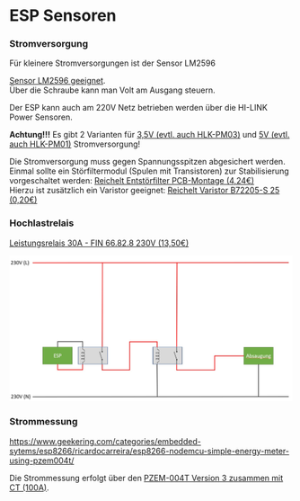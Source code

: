 # ESP Sensoren

### Stromversorgung

Für kleinere Stromversorgungen ist der Sensor LM2596 

<a href="https://www.amazon.de/dp/B0823P6PW6" target="_blank">Sensor LM2596 geeignet</a>.  
Über die Schraube kann man Volt am Ausgang steuern.

Der ESP kann auch am 220V Netz betrieben werden über die HI-LINK Power Sensoren.  

__Achtung!!!__ Es gibt 2 Varianten für <a href="https://www.amazon.de/dp/B07V9JFTSQ/" target="_blank">3,5V (evtl. auch HLK-PM03)</a> und <a href="https://www.amazon.de/dp/B07V7GHK51/" target="_blank">5V (evtl. auch HLK-PM01)</a> Stromversorgung!

Die Stromversorgung muss gegen Spannungsspitzen abgesichert werden.  
Einmal sollte ein Störfiltermodul (Spulen mit Transistoren) zur Stabilisierung vorgeschaltet werden: <a href="https://www.reichelt.de/at/de/entstoerfilter-pcb-montage-0-6-a-ffp-01-55002000-p124010.html?ACTION=3&GROUPID=7485&ARTICLE=124010&START=0&OFFSET=16&" target="_blank">Reichelt Entstörfilter PCB-Montage (4,24€)</a>  
Hierzu ist zusätzlich ein Varistor geeignet: <a href="https://www.reichelt.de/at/de/varistor-rm-5-mm-250-v-10--epc-b72205-s-252-p239898.html" target="_blank">Reichelt Varistor B72205-S 25 (0,20€)</a>

### Hochlastrelais

<a href="https://www.reichelt.de/at/de/varistor-rm-5-mm-250-v-10--epc-b72205-s-252-p239898.html" target="_blank">Leistungsrelais 30A - FIN 66.82.8 230V (13,50€)</a>

![NodeMCU Wifi Typ 2](img/absaugung-2relais.jpg)

### Strommessung

<a href="https://www.geekering.com/categories/embedded-sytems/esp8266/ricardocarreira/esp8266-nodemcu-simple-energy-meter-using-pzem004t/" target="_blank">https://www.geekering.com/categories/embedded-sytems/esp8266/ricardocarreira/esp8266-nodemcu-simple-energy-meter-using-pzem004t/</a>

Die Strommessung erfolgt über den <a href="https://www.amazon.de/dp/B08D7PTJ7D/" target="_blank">PZEM-004T Version 3 zusammen mit CT (100A)</a>.

